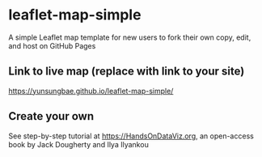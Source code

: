 # leaflet-map-simple
A simple Leaflet map template for new users to fork their own copy, edit, and host on GitHub Pages

## Link to live map (replace with link to your site)
https://yunsungbae.github.io/leaflet-map-simple/
## Create your own
See step-by-step tutorial at https://HandsOnDataViz.org, an open-access book by Jack Dougherty and Ilya Ilyankou
